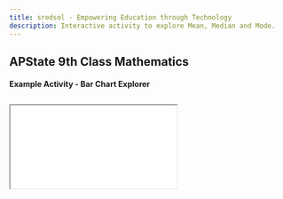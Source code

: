 ```yaml
---
title: sredsol - Empowering Education through Technology
description: Interactive activity to explore Mean, Median and Mode.
---
```


## APState 9th Class Mathematics

#### Example Activity - Bar Chart Explorer

<div style="margin-top:2em; margin-bottom:2em;">
  <iframe
    id="m4a1-iframe"
    src="/examples/9m4a1.html"
  ></iframe>
</div>

